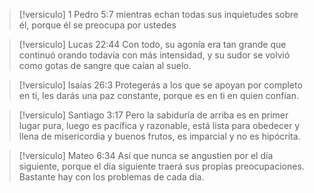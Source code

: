 >[!versiculo] 1 Pedro 5:7
>mientras echan todas sus inquietudes sobre él, porque él se preocupa por ustedes

> [!versiculo] Lucas 22:44
> Con todo, su agonía era tan grande que continuó orando todavía con más intensidad, y su sudor se volvió como gotas de sangre que caían al suelo.

>[!versiculo] Isaías 26:3
>Protegerás a los que se apoyan por completo en ti, les darás una paz constante, porque es en ti en quien confían.

>[!versiculo] Santiago 3:17
>Pero la sabiduría de arriba es en primer lugar pura, luego es pacífica y razonable, está lista para obedecer y llena de misericordia y buenos frutos, es imparcial y no es hipócrita.

>[!versiculo] Mateo 6:34
>Así que nunca se angustien por el día siguiente, porque el día siguiente traerá sus propias preocupaciones. Bastante hay con los problemas de cada día.

